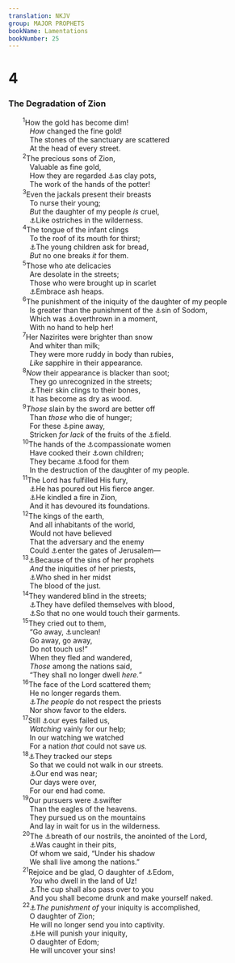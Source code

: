 ```yaml
---
translation: NKJV
group: MAJOR PROPHETS
bookName: Lamentations 
bookNumber: 25
---
```


<div class="title"><h1>4</h1><h3>The Degradation of Zion</h3></div>
<span class="verse ca_4_1">  <sup>1</sup>How the gold has become dim!<br/>   <i>How</i> changed the fine gold!<br/>   The stones of the sanctuary are scattered<br/>   At the head of every street.<br/></span>
<span class="verse ca_4_2">  <sup>2</sup>The precious sons of Zion,<br/>   Valuable as fine gold,<br/>   How they are regarded <a data-toggle="tooltip" data-placement="bottom" title="Is. 30:14; Jer. 19:11; (2 Cor. 4:7)">⚓</a>as clay pots,<br/>   The work of the hands of the potter!<br/></span>
<span class="verse ca_4_3">  <sup>3</sup>Even the jackals present their breasts<br/>   To nurse their young;<br/>   <i>But</i> the daughter of my people <i>is</i> cruel,<br/>   <a data-toggle="tooltip" data-placement="bottom" title="Job 39:14–17">⚓</a>Like ostriches in the wilderness.<br/></span>
<span class="verse ca_4_4">  <sup>4</sup>The tongue of the infant clings<br/>   To the roof of its mouth for thirst;<br/>   <a data-toggle="tooltip" data-placement="bottom" title="Ps. 22:15">⚓</a>The young children ask for bread,<br/>   <i>But</i> no one breaks <i>it</i> for them.<br/></span>
<span class="verse ca_4_5">  <sup>5</sup>Those who ate delicacies<br/>   Are desolate in the streets;<br/>   Those who were brought up in scarlet<br/>   <a data-toggle="tooltip" data-placement="bottom" title="Job 24:8">⚓</a>Embrace ash heaps.<br/></span>
<span class="verse ca_4_6">  <sup>6</sup>The punishment of the iniquity of the daughter of my people<br/>   Is greater than the punishment of the <a data-toggle="tooltip" data-placement="bottom" title="Ezek. 16:48">⚓</a>sin of Sodom,<br/>   Which was <a data-toggle="tooltip" data-placement="bottom" title="Gen. 19:25; Jer. 20:16">⚓</a>overthrown in a moment,<br/>   With no hand to help her!<br/></span>
<span class="verse ca_4_7">  <sup>7</sup>Her Nazirites were brighter than snow<br/>   And whiter than milk;<br/>   They were more ruddy in body than rubies,<br/>   <i>Like</i> sapphire in their appearance.<br/></span>
<span class="verse ca_4_8">  <sup>8</sup><i>Now</i> their appearance is blacker than soot;<br/>   They go unrecognized in the streets;<br/>   <a data-toggle="tooltip" data-placement="bottom" title="Job 19:20; Ps. 102:5">⚓</a>Their skin clings to their bones,<br/>   It has become as dry as wood.<br/></span>
<span class="verse ca_4_9">  <sup>9</sup><i>Those</i> slain by the sword are better off<br/>   Than <i>those</i> who die of hunger;<br/>   For these <a data-toggle="tooltip" data-placement="bottom" title="Lev. 26:39; Ezek. 24:23">⚓</a>pine away,<br/>   Stricken <i>for</i> <i>lack</i> of the fruits of the <a data-toggle="tooltip" data-placement="bottom" title="Jer. 16:4">⚓</a>field.<br/></span>
<span class="verse ca_4_10">  <sup>10</sup>The hands of the <a data-toggle="tooltip" data-placement="bottom" title="Lev. 26:29; Deut. 28:57; 2 Kin. 6:29; Jer. 19:9; Lam. 2:20; Ezek. 5:10">⚓</a>compassionate women<br/>   Have cooked their <a data-toggle="tooltip" data-placement="bottom" title="Is. 49:15">⚓</a>own children;<br/>   They became <a data-toggle="tooltip" data-placement="bottom" title="Deut. 28:57">⚓</a>food for them<br/>   In the destruction of the daughter of my people.<br/></span>
<span class="verse ca_4_11">  <sup>11</sup>The Lord has fulfilled His fury,<br/>   <a data-toggle="tooltip" data-placement="bottom" title="Jer. 7:20; Lam. 2:17; Ezek. 22:31">⚓</a>He has poured out His fierce anger.<br/>   <a data-toggle="tooltip" data-placement="bottom" title="Deut. 32:22; Jer. 21:14">⚓</a>He kindled a fire in Zion,<br/>   And it has devoured its foundations.<br/></span>
<span class="verse ca_4_12">  <sup>12</sup>The kings of the earth,<br/>   And all inhabitants of the world,<br/>   Would not have believed<br/>   That the adversary and the enemy<br/>   Could <a data-toggle="tooltip" data-placement="bottom" title="Jer. 21:13">⚓</a>enter the gates of Jerusalem—<br/></span>
<span class="verse ca_4_13">  <sup>13</sup><a data-toggle="tooltip" data-placement="bottom" title="Jer. 5:31; Ezek. 22:26, 28; Zeph. 3:4">⚓</a>Because of the sins of her prophets<br/>   <i>And</i> the iniquities of her priests,<br/>   <a data-toggle="tooltip" data-placement="bottom" title="Jer. 2:30; 26:8, 9; Matt. 23:31">⚓</a>Who shed in her midst<br/>   The blood of the just.<br/></span>
<span class="verse ca_4_14">  <sup>14</sup>They wandered blind in the streets;<br/>   <a data-toggle="tooltip" data-placement="bottom" title="Jer. 2:34">⚓</a>They have defiled themselves with blood,<br/>   <a data-toggle="tooltip" data-placement="bottom" title="Num. 19:16">⚓</a>So that no one would touch their garments.<br/></span>
<span class="verse ca_4_15">  <sup>15</sup>They cried out to them,<br/>   “Go away, <a data-toggle="tooltip" data-placement="bottom" title="Lev. 13:45, 46">⚓</a>unclean!<br/>   Go away, go away,<br/>   Do not touch us!”<br/>   When they fled and wandered,<br/>   <i>Those</i> among the nations said,<br/>   “They shall no longer dwell <i>here.</i>”<br/></span>
<span class="verse ca_4_16">  <sup>16</sup>The face of the Lord scattered them;<br/>   He no longer regards them.<br/>   <a data-toggle="tooltip" data-placement="bottom" title="Lam. 5:12">⚓</a><i>The</i> <i>people</i> do not respect the priests<br/>   Nor show favor to the elders.<br/></span>
<span class="verse ca_4_17">  <sup>17</sup>Still <a data-toggle="tooltip" data-placement="bottom" title="2 Kin. 24:7">⚓</a>our eyes failed us,<br/>   <i>Watching</i> vainly for our help;<br/>   In our watching we watched<br/>   For a nation <i>that</i> could not save <i>us.</i><br/></span>
<span class="verse ca_4_18">  <sup>18</sup><a data-toggle="tooltip" data-placement="bottom" title="2 Kin. 25:4">⚓</a>They tracked our steps<br/>   So that we could not walk in our streets.<br/>   <a data-toggle="tooltip" data-placement="bottom" title="Ezek. 7:2, 3, 6; Amos 8:2">⚓</a>Our end was near;<br/>   Our days were over,<br/>   For our end had come.<br/></span>
<span class="verse ca_4_19">  <sup>19</sup>Our pursuers were <a data-toggle="tooltip" data-placement="bottom" title="Deut. 28:49">⚓</a>swifter<br/>   Than the eagles of the heavens.<br/>   They pursued us on the mountains<br/>   And lay in wait for us in the wilderness.<br/></span>
<span class="verse ca_4_20">  <sup>20</sup>The <a data-toggle="tooltip" data-placement="bottom" title="Gen. 2:7">⚓</a>breath of our nostrils, the anointed of the Lord,<br/>   <a data-toggle="tooltip" data-placement="bottom" title="Jer. 52:9; Ezek. 12:13">⚓</a>Was caught in their pits,<br/>   Of whom we said, “Under his shadow<br/>   We shall live among the nations.”<br/></span>
<span class="verse ca_4_21">  <sup>21</sup>Rejoice and be glad, O daughter of <a data-toggle="tooltip" data-placement="bottom" title="Ps. 83:3–6">⚓</a>Edom,<br/>   <i>You</i> who dwell in the land of Uz!<br/>   <a data-toggle="tooltip" data-placement="bottom" title="Jer. 25:15; Obad. 10">⚓</a>The cup shall also pass over to you<br/>   And you shall become drunk and make yourself naked.<br/></span>
<span class="verse ca_4_22">  <sup>22</sup><a data-toggle="tooltip" data-placement="bottom" title="(Is. 40:2; Jer. 33:7, 8)">⚓</a><i>The</i> <i>punishment</i> <i>of</i> your iniquity is accomplished,<br/>   O daughter of Zion;<br/>   He will no longer send you into captivity.<br/>   <a data-toggle="tooltip" data-placement="bottom" title="Ps. 137:7">⚓</a>He will punish your iniquity,<br/>   O daughter of Edom;<br/>   He will uncover your sins!<br/></span>
